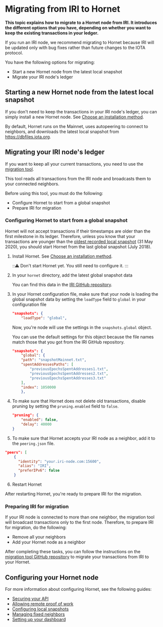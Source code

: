 # Migrating from IRI to Hornet

**This topic explains how to migrate to a Hornet node from IRI. It introduces the different options that you have, depending on whether you want to keep the existing transactions in your  ledger.**

If you run an IRI node, we recommend migrating to Hornet because IRI will be updated only with bug fixes rather than future changes to the IOTA protocol.

You have the following options for migrating:

- Start a new Hornet node from the latest local snapshot
- Migrate your IRI node's ledger

## Starting a new Hornet node from the latest local snapshot

If you don't need to keep the transactions in your IRI node's ledger, you can simply install a new Hornet node. See [Choose an installation method](../tutorials/install-hornet.md).

By default, Hornet runs on the Mainnet, uses autopeering to connect to neighbors, and downloads the latest local snapshot from https://dbfiles.iota.org.

## Migrating your IRI node's ledger

If you want to keep all your current transactions, you need to use the [migration tool](https://github.com/acha-bill/iri-db-migration).

This tool reads all transactions from the IRI node and broadcasts them to your connected neighbors.

Before using this tool, you must do the following:

- Configure Hornet to start from a global snapshot
- Prepare IRI for migration

### Configuring Hornet to start from a global snapshot

Hornet will not accept transactions if their timestamps are older than the first milestone in its ledger. Therefore, unless you know that your transactions are younger than the [oldest recorded local snapshot](https://dbfiles.iota.org/?prefix=mainnet/hornet/) (31 May 2020), you should start Hornet from the last global snapshot (July 2018).

1. Install Hornet. See [Choose an installation method](../tutorials/install-hornet.md).

    :::warning:
    Don't start Hornet yet. You still need to configure it.
    :::

2. In your `hornet` directory, add the latest global snapshot data

    You can find this data in the [IRI GitHub repository](https://github.com/iotaledger/iri/tree/dev/src/main/resources).

3. In your Hornet configuration file, make sure that your node is loading the global snapshot data by setting the `loadType` field to `global` in your configuration file

    ```json
    "snapshots": {
        "loadType": "global",
    ```

    Now, you're node will use the settings in the `snapshots.global` object.

    You can use the default settings for this object because the file names match those that you got from the IRI GitHub repository.


    ```json
    "snapshots": {
        "global": {
        "path": "snapshotMainnet.txt",
        "spentAddressesPaths": [
            "previousEpochsSpentAddresses1.txt",
            "previousEpochsSpentAddresses2.txt",
            "previousEpochsSpentAddresses3.txt"
        ],
        "index": 1050000
        },
    ```

4. To make sure that Hornet does not delete old transactions, disable pruning by setting the `pruning.enabled` field to `false`.

    ```json
    "pruning": {
        "enabled": false,
        "delay": 40000
    }
    ```

5. To make sure that Hornet accepts your IRI node as a neighbor, add it to the `peering.json` file.

```json
"peers": [
    {
      "identity": "your.iri-node.com:15600",
      "alias": "IRI",
      "preferIPv6": false
    }
```

6. Restart Hornet

After restarting Hornet, you're ready to prepare IRI for the migration.

### Preparing IRI for migration

If your IRI node is connected to more than one neighbor, the migration tool will broadcast transactions only to the first node. Therefore, to prepare IRI for migration, do the following:

- Remove all your neighbors
- Add your Hornet node as a neighbor

After completing these tasks, you can follow the instructions on the [migration tool GitHub repository](https://github.com/acha-bill/iri-db-migration) to migrate your transactions from IRI to your Hornet.

## Configuring your Hornet node

For more information about configuring Hornet, see the following guides:

- [Securing your API](../guides/securing-your-api.md)
- [Allowing remote proof of work](../guides/allowing-remote-pow.md)
- [Configuring local snapshots](../guides/configuring-snapshots.md)
- [Managing fixed neighbors](../guides/managing-neighbors.md)
- [Setting up your dashboard](../guides/setting-up-dashboard.md)
